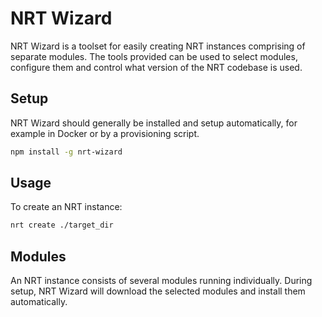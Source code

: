 # NRT Wizard

NRT Wizard is a toolset for easily creating NRT instances comprising
of separate modules. The tools provided can be used to select modules,
configure them and control what version of the NRT codebase is used.

## Setup

NRT Wizard should generally be installed and setup automatically, for
example in Docker or by a provisioning script.

```bash
npm install -g nrt-wizard
```

## Usage

To create an NRT instance:

```bash
nrt create ./target_dir
```

## Modules

An NRT instance consists of several modules running individually. During
setup, NRT Wizard will download the selected modules and install them
automatically.
